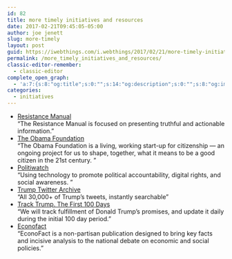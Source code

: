 ```yaml
---
id: 82
title: more timely initiatives and resources
date: 2017-02-21T09:45:05-05:00
author: joe jenett
slug: more-timely
layout: post
guid: https://iwebthings.com/i.webthings/2017/02/21/more-timely-initiatives-and-resources/
permalink: /more_timely_initiatives_and_resources/
classic-editor-remember:
  - classic-editor
complete_open_graph:
  - 'a:7:{s:8:"og:title";s:0:"";s:14:"og:description";s:0:"";s:8:"og:image";s:0:"";s:7:"og:type";s:0:"";s:12:"twitter:card";s:7:"summary";s:19:"twitter:description";s:0:"";s:15:"twitter:creator";s:0:"";}'
categories:
  - initiatives
---
```

  * [Resistance Manual](https://www.resistancemanual.org/Resistance_Manual_Home "Resistance Manual")  
    “The Resistance Manual is focused on presenting truthful and actionable information.”
  * [The Obama Foundation](https://www.obama.org/ "The Obama Foundation")  
    “The Obama Foundation is a living, working start-up for citizenship — an ongoing project for us to shape, together, what it means to be a good citizen in the 21st century. ”
  * [Politiwatch](https://politiwatch.org/ "Politiwatch")  
    “Using technology to promote political accountability, digital rights, and social awareness. ”
  * [Trump Twitter Archive](http://trumptwitterarchive.com/ "Trump Twitter Archive")  
    “All 30,000+ of Trump&#8217;s tweets, instantly searchable”
  * [Track Trump. The First 100 Days](http://www.track-trump.com/ "Track Trump. The First 100 Days")  
    “We will track fulfillment of Donald Trump&#8217;s promises, and update it daily during the initial 100 day period.”
  * [Econofact](http://econofact.org/ "Econofact")  
    “EconoFact is a non-partisan publication designed to bring key facts and incisive analysis to the national debate on economic and social policies.”